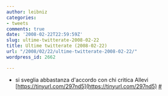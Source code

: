 ```yaml
---
author: leibniz
categories:
- tweets
comments: true
date: '2008-02-22T22:59:59Z'
slug: ultime-twitterate-2008-02-22
title: Ultime twitterate (2008-02-22)
url: "/2008/02/22/ultime-twitterate-2008-02-22/"
wordpress_id: 2662

---
```

* si sveglia abbastanza d'accordo con chi critica Allevi [https://tinyurl.com/297nd5](https://tinyurl.com/297nd5) [#](https://twitter.com/leibniz/statuses/742835092)


